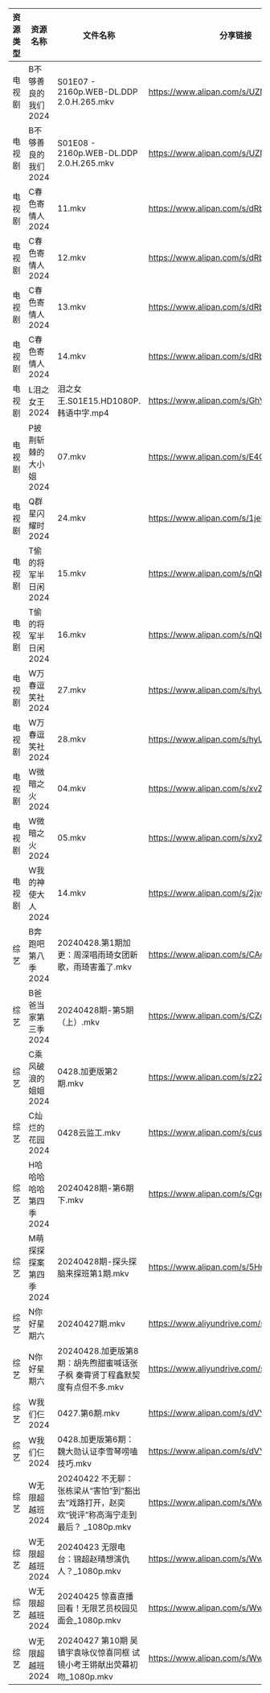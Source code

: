 | 资源类型 | 资源名称          | 文件名称                                                        | 分享链接                                      | 更新时间                |
| ---- | ------------- | ----------------------------------------------------------- | ----------------------------------------- | ------------------- |
| 电视剧  | B不够善良的我们2024  | S01E07 - 2160p.WEB-DL.DDP 2.0.H.265.mkv                     | https://www.alipan.com/s/UZMkGzPSvAV      | 2024-04-28 00:05:04 |
| 电视剧  | B不够善良的我们2024  | S01E08 - 2160p.WEB-DL.DDP 2.0.H.265.mkv                     | https://www.alipan.com/s/UZMkGzPSvAV      | 2024-04-28 00:05:04 |
| 电视剧  | C春色寄情人2024    | 11.mkv                                                      | https://www.alipan.com/s/dRbJ8pTesfi      | 2024-04-28 00:05:18 |
| 电视剧  | C春色寄情人2024    | 12.mkv                                                      | https://www.alipan.com/s/dRbJ8pTesfi      | 2024-04-28 00:05:18 |
| 电视剧  | C春色寄情人2024    | 13.mkv                                                      | https://www.alipan.com/s/dRbJ8pTesfi      | 2024-04-28 22:08:25 |
| 电视剧  | C春色寄情人2024    | 14.mkv                                                      | https://www.alipan.com/s/dRbJ8pTesfi      | 2024-04-28 22:08:24 |
| 电视剧  | L泪之女王2024     | 泪之女王.S01E15.HD1080P.韩语中字.mp4                                | https://www.alipan.com/s/GhYLZdpMfQz      | 2024-04-28 00:05:31 |
| 电视剧  | P披荆斩棘的大小姐2024 | 07.mkv                                                      | https://www.alipan.com/s/E4CZ6JppfTo      | 2024-04-28 14:08:33 |
| 电视剧  | Q群星闪耀时2024    | 24.mkv                                                      | https://www.alipan.com/s/1jeEZrfywxW      | 2024-04-28 14:08:36 |
| 电视剧  | T偷的将军半日闲2024  | 15.mkv                                                      | https://www.alipan.com/s/nQbHvpp9ZPm      | 2024-04-28 14:09:17 |
| 电视剧  | T偷的将军半日闲2024  | 16.mkv                                                      | https://www.alipan.com/s/nQbHvpp9ZPm      | 2024-04-28 14:09:16 |
| 电视剧  | W万春逗笑社2024    | 27.mkv                                                      | https://www.alipan.com/s/hyUUC7HUFp6      | 2024-04-28 14:09:20 |
| 电视剧  | W万春逗笑社2024    | 28.mkv                                                      | https://www.alipan.com/s/hyUUC7HUFp6      | 2024-04-28 14:09:20 |
| 电视剧  | W微暗之火2024     | 04.mkv                                                      | https://www.alipan.com/s/xvZEDs4b7e5      | 2024-04-28 20:06:14 |
| 电视剧  | W微暗之火2024     | 05.mkv                                                      | https://www.alipan.com/s/xvZEDs4b7e5      | 2024-04-28 20:06:13 |
| 电视剧  | W我的神使大人2024   | 14.mkv                                                      | https://www.alipan.com/s/2jxG7oHMFse      | 2024-04-28 14:09:28 |
| 综艺   | B奔跑吧第八季2024   | 20240428.第1期加更：周深唱雨琦女团新歌，雨琦害羞了.mkv                          | https://www.alipan.com/s/CAcGkk8vZXT      | 2024-04-28 16:06:48 |
| 综艺   | B爸爸当家第三季2024  | 20240428期-第5期（上）.mkv                                        | https://www.alipan.com/s/CZcWZGAe35k      | 2024-04-28 16:06:50 |
| 综艺   | C乘风破浪的姐姐2024  | 0428.加更版第2期.mkv                                             | https://www.alipan.com/s/z2ZQFhKX5nR      | 2024-04-28 14:09:57 |
| 综艺   | C灿烂的花园2024    | 0428云监工.mkv                                                 | https://www.alipan.com/s/cusw5oJaLFV      | 2024-04-28 14:10:01 |
| 综艺   | H哈哈哈哈哈第四季2024 | 20240428期-第6期下.mkv                                          | https://www.alipan.com/s/CgezbEPvmVp      | 2024-04-28 14:10:09 |
| 综艺   | M萌探探探案第四季2024 | 20240428期-探头探脑来探班第1期.mkv                                    | https://www.alipan.com/s/5HmvNkxmnwZ      | 2024-04-28 14:10:28 |
| 综艺   | N你好星期六        | 20240427期.mkv                                               | https://www.aliyundrive.com/s/QGPr3eRo3pE | 2024-04-28 00:07:17 |
| 综艺   | N你好星期六        | 20240428.加更版第8期：胡先煦甜蜜喊话张子枫 秦霄贤丁程鑫默契度有点但不多.mkv               | https://www.aliyundrive.com/s/QGPr3eRo3pE | 2024-04-28 14:10:32 |
| 综艺   | W我们仨2024      | 0427.第6期.mkv                                                | https://www.alipan.com/s/dVYhFcy3TMz      | 2024-04-28 00:07:31 |
| 综艺   | W我们仨2024      | 0428.加更版第6期：魏大勋认证李雪琴唠嗑技巧.mkv                                | https://www.alipan.com/s/dVYhFcy3TMz      | 2024-04-28 14:10:45 |
| 综艺   | W无限超越班2024    | 20240422 不无聊：张栋梁从“害怕”到“豁出去”戏路打开，赵奕欢“锐评”称高海宁走到最后？ _1080p.mkv | https://www.alipan.com/s/Wwex7BWuJFP      | 2024-04-28 00:07:35 |
| 综艺   | W无限超越班2024    | 20240423 无限电台：锦超赵晴想演仇人？_1080p.mkv                           | https://www.alipan.com/s/Wwex7BWuJFP      | 2024-04-28 00:07:34 |
| 综艺   | W无限超越班2024    | 20240425 惊喜直播回看！无限艺员校园见面会_1080p.mkv                         | https://www.alipan.com/s/Wwex7BWuJFP      | 2024-04-28 00:07:34 |
| 综艺   | W无限超越班2024    | 20240427 第10期 吴镇宇袁咏仪惊喜同框 试镜小考王锵献出荧幕初吻_1080p.mkv             | https://www.alipan.com/s/Wwex7BWuJFP      | 2024-04-28 00:07:34 |
